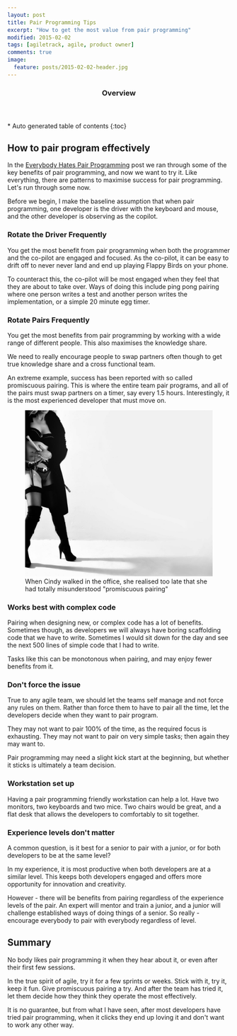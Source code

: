 ```yaml
---
layout: post
title: Pair Programming Tips
excerpt: "How to get the most value from pair programming"
modified: 2015-02-02
tags: [agiletrack, agile, product owner]
comments: true
image:
  feature: posts/2015-02-02-header.jpg
---
```


<section id="table-of-contents" class="toc">
  <header>
    <h3>Overview</h3>
  </header>
<div id="drawer" markdown="1">
*  Auto generated table of contents
{:toc}
</div>
</section><!-- /#table-of-contents -->

## How to pair program effectively

In the <a href="../pair-programming">Everybody Hates Pair Programming</a> post we ran through some of the key benefits of pair programming, and now we want to try it.  Like everything, there are patterns to maximise success for pair programming.  Let's run through some now.

Before we begin, I make the baseline assumption that when pair programming, one developer is the driver with the keyboard and mouse, and the other developer is observing as the copilot.

### Rotate the Driver Frequently

You get the most benefit from pair programming when both the programmer and the co-pilot are engaged and focused.  As the co-pilot, it can be easy to drift off to never never land and end up playing Flappy Birds on your phone.

To counteract this, the co-pilot will be most engaged when they feel that they are about to take over.  Ways of doing this include ping pong pairing where one person writes a test and another person writes the implementation, or a simple 20 minute egg timer.

### Rotate Pairs Frequently

You get the most benefits from pair programming by working with a wide range of different people.  This also maximises the knowledge share.

We need to really encourage people to swap partners often though to get true knowledge share and a cross functional team.

An extreme example, success has been reported with so called promiscuous pairing.  This is where the entire team pair programs, and all of the pairs must swap partners on a timer, say every 1.5 hours.  Interestingly, it is the most experienced developer that must move on.

<figure>
<img src="../images/posts/2015-02-02-promiscuous2.jpg">
<figcaption>When Cindy walked in the office, she realised too late that she had totally misunderstood "promiscuous pairing"</figcaption>
</figure>

### Works best with complex code

Pairing when designing new, or complex code has a lot of benefits.  Sometimes though, as developers we will always have boring scaffolding code that we have to write.  Sometimes I would sit down for the day and see the next 500 lines of simple code that I had to write.

Tasks like this can be monotonous when pairing, and may enjoy fewer benefits from it.

### Don't force the issue

True to any agile team, we should let the teams self manage and not force any rules on them.  Rather than force them to have to pair all the time, let the developers decide when they want to pair program.

They may not want to pair 100% of the time, as the required focus is exhausting.  They may not want to pair on very simple tasks; then again they may want to.

Pair programming may need a slight kick start at the beginning, but whether it sticks is ultimately a team decision.

### Workstation set up

Having a pair programming friendly workstation can help a lot.  Have two monitors, two keyboards and two mice.  Two chairs would be great, and a flat desk that allows the developers to comfortably to sit together.

### Experience levels don't matter

A common question, is it best for a senior to pair with a junior, or for both developers to be at the same level?

In my experience, it is most productive when both developers are at a similar level.  This keeps both developers engaged and offers more opportunity for innovation and creativity.

However - there will be benefits from pairing regardless of the experience levels of the pair.  An expert will mentor and train a junior, and a junior will challenge established ways of doing things of a senior.  So really - encourage everybody to pair with everybody regardless of level.

## Summary

No body likes pair programming it when they hear about it, or even after their first few sessions.

In the true spirit of agile, try it for a few sprints or weeks.  Stick with it, try it, keep it fun.  Give promiscuous pairing a try.  And after the team has tried it, let them decide how they think they operate the most effectively.

It is no guarantee, but from what I have seen, after most developers have tried pair programming, when it clicks they end up loving it and don't want to work any other way.